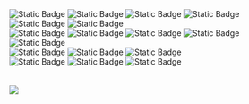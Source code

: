 <div>
  <img alt="Static Badge" src="https://img.shields.io/badge/-Node.js-green?logo=nodedotjs&logoColor=white"/>
  <img alt="Static Badge" src="https://img.shields.io/badge/-JavaScript-%23F7DF1E?logo=javascript&logoColor=white">
  <img alt="Static Badge" src="https://img.shields.io/badge/-express-%23000000?logo=express&logoColor=white">
  <img alt="Static Badge" src="https://img.shields.io/badge/-React-%2361DAFB?logo=react&logoColor=white">
  <img alt="Static Badge" src="https://img.shields.io/badge/-TypeScript-%233178C6?logo=typescript&logoColor=white">
  <img alt="Static Badge" src="https://img.shields.io/badge/-Socket.io-%23010101?logo=socketdotio&logoColor=white">
  <br/>
  <img alt="Static Badge" src="https://img.shields.io/badge/-Sequelize-%2352B0E7?logo=sequelize&logoColor=white">
  <img alt="Static Badge" src="https://img.shields.io/badge/-Bcrypt-%230087FF">
  <img alt="Static Badge" src="https://img.shields.io/badge/-.env-%23ECD53F?logo=dotenv&logoColor=white">
<img alt="Static Badge" src="https://img.shields.io/badge/-Sass-%23CC6699?logo=sass&logoColor=white">
<img alt="Static Badge" src="https://img.shields.io/badge/-Tailwind%20CSS-%2306B6D4?logo=tailwindcss&logoColor=white">
</div>
<div>
  <img alt="Static Badge" src="https://img.shields.io/badge/-AWS%20EC2-%23FF9900?logo=amazonec2&logoColor=white">
  <img alt="Static Badge" src="https://img.shields.io/badge/-AWS%20RDS(MySQL)-%23527FFFlogo=amazonrds&logoColor=white">
  <img alt="Static Badge" src="https://img.shields.io/badge/-AWS%20S3-%23569A31?logo=amazons3&logoColor=white">
</div>
<div>
  <img alt="Static Badge" src="https://img.shields.io/badge/-Github-%23181717?logo=github&logoColor=white">
  <img alt="Static Badge" src="https://img.shields.io/badge/-Figma-%23F24E1E?logo=figma&logoColor=white">
  <img alt="Static Badge" src="https://img.shields.io/badge/-Slack-%234A154B?logo=slack&logoColor=white">



</div>


<br/>
<br/>
<img src="https://img.shields.io/badge/-iOS-%23000000?logo=Apple&logoColor=white"/>



